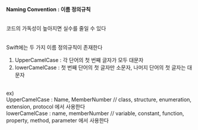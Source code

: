 **Naming Convention : 이름 정의규칙**<br/><br/>

코드의 가독성이 높아지면 실수를 줄일 수 있다<br/><br/>

Swift에는 두 가지 이름 정의규칙이 존재한다<br/>
1. UpperCamelCase : 각 단어의 첫 번째 글자가 모두 대문자<br/>
2. lowerCamelCase : 첫 번째 단어의 첫 글자만 소문자, 나머지 단어의 첫 글자는 대문자<br/><br/>

ex)<br/>
UpperCamelCase : Name, MemberNumber // class, structure, enumeration, extension, protocol 에서 사용한다<br/>
lowerCamelCase : name, memberNumber // variable, constant, function, property, method, parameter 에서 사용한다